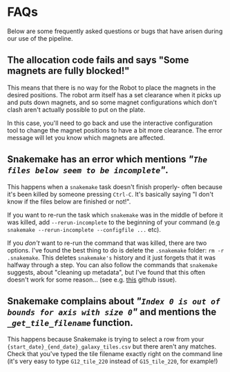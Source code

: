 # FAQs

Below are some frequently asked questions or bugs that have arisen during our use of the pipeline.

## The allocation code fails and says "Some magnets are fully blocked!"

This means that there is no way for the Robot to place the magnets in the desired positions. The robot arm itself has a set clearance when it picks up and puts down magnets, and so some magnet configurations which don't clash aren't actually possible to put on the plate.

In this case, you'll need to go back and use the interactive configuration tool to change the magnet positions to have a bit more clearance. The error message will let you know which magnets are affected.

## Snakemake has an error which mentions _"`The files below seem to be incomplete`"_.

This happens when a `snakemake` task doesn't finish properly- often because it's been killed by someone pressing `Ctrl-C`. It's basically saying "I don't know if the files below are finished or not!".

If you want to re-run the task which `snakemake` was in the middle of before it was killed, add `--rerun-incomplete` to the beginning of your command (e.g `snakemake --rerun-incomplete --configfile ...` etc). 

If you _don't_ want to re-run the command that was killed, there are two options. I've found the best thing to do is delete the `.snakemake` folder: ```rm -r .snakemake```. This deletes `snakemake's` history and it just forgets that it was halfway through a step. You can also follow the commands that `snakemake` suggests, about "cleaning up metadata", but I've found that this often doesn't work for some reason... (see e.g. [this](https://github.com/snakemake/snakemake/issues/1497) github issue).

## Snakemake complains about _"`Index 0 is out of bounds for axis with size 0`"_ and mentions the _`_get_tile_filename`_ function.

This happens because Snakemake is trying to select a row from your `{start_date}_{end_date}_galaxy_tiles.csv` but there aren't any matches. Check that you've typed the tile filename exactly right on the command line (it's very easy to type `G12_tile_220` instead of `G15_tile_220`, for example!)

